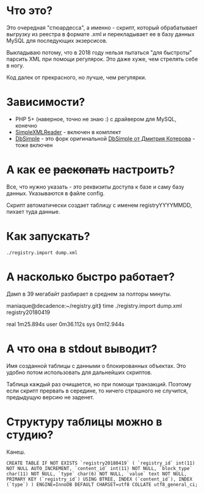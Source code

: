 # Что это?

Это очередная "стюардесса", а именно - скрипт, который обрабатывает выгрузку из реестра в формате .xml и перекладывает ее в базу данных MySQL для последующих экзерсисов.

Выкладываю потому, что в 2018 году нельзя пытаться "для быстроты" парсить XML при помощи регулярок. Это даже хуже, чем стрелять себе в ногу.

Код далек от прекрасного, но лучше, чем регулярки.

# Зависимости?

* PHP 5+ (наверное, точно не знаю :) c драйвером для MySQL, конечно
* [SimpleXMLReader](https://github.com/dkrnl/SimpleXMLReader) - включен в комплект
* [DbSimple](https://github.com/ivan1986/DbSimple) - это форк оригинальной [DbSimple от Дмитрия Котерова](https://github.com/DmitryKoterov/DbSimple) - тоже включен

# А как ее ~~раскопать~~ настроить?
Все, что нужно указать - это реквизиты доступа к базе и саму базу данных. Указываются в файле сonfig.

Скрипт автоматически создает таблицу с именем registryYYYYMMDD, пихает туда данные.

# Как запускать?

```./registry.import dump.xml```

# А насколько быстро работает?

Дамп в 39 мегабайт разбирает в среднем за полторы минуты.

maniaque@decadence:~/registry.git⟫ time ./registry.import dump.xml
registry20180419

real    1m25.894s
user    0m36.112s
sys     0m12.944s

# А что она в stdout выводит?

Имя созданной таблицы с данными о блокированных объектах. Это удобно потом использовать для дальнейших скриптов.

Таблица каждый раз очищается, но при помощи транзакций. Поэтому если скрипт прервать в середине, то ничего страшного не случится, предыдущую версию не заденет.

# Структуру таблицы можно в студию?

Канеш.

```CREATE TABLE IF NOT EXISTS `registry20180419` (
  `registry_id` int(11) NOT NULL AUTO_INCREMENT,
  `content_id` int(11) NOT NULL,
  `block_type` char(11) NOT NULL,
  `type` char(6) NOT NULL,
  `value` text NOT NULL,
   PRIMARY KEY (`registry_id`) USING BTREE,
   INDEX (`content_id`),
   INDEX (`type`)
) ENGINE=InnoDB DEFAULT CHARSET=utf8 COLLATE utf8_general_ci;```
